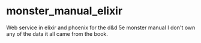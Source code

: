 # monster_manual_elixir
Web service in elixir and phoenix for the d&amp;d 5e monster manual I don't own any of the data it all came from the book. 
